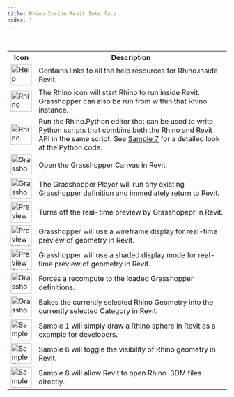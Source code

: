 ```yaml
---
title: Rhino.Inside.Revit Interface
order: 1
---
```


<table style="width:100%">
  <tr>
    <th width="48px">Icon</th>
    <th>Description</th>
  </tr>
  <tr>
    <td width="48px"><img src="/static/images/HelpButton.png" alt="Help Button" width="48"></td>
    <td>Contains links to all the help resources for Rhino.inside Revit.</td>
  </tr>
  <tr>
    <td><img src="/static/images/Rhino.png" alt="Rhino Icon" width="48"></td>
    <td>The Rhino icon will start Rhino to run inside Revit. Grasshopper can also be run from within that Rhino instance.</td>
  </tr>
  <tr>    
      <td><img src="/static/images/Python.png" alt="Rhino Icon" width="48"></td>    
      <td>Run the Rhino.Python editor that can be used to write Python scripts that combine both the Rhino and Revit API in the same script. See <a href="Autodesk/Revit/src/RhinoInside.Revit/Samples/Sample7.py">Sample 7</a> for a detailed look at the Python code.</td>  
  </tr>
  <tr>          
      <td><img src="/static/images/Grasshopper.png" alt="Grasshopper Icon" width="48"></td>
      <td>Open the Grasshopper Canvas in Revit.</td>    
  </tr>
    <tr>          
      <td><img src="/static/images/GrasshopperPlayer.png" alt="Grasshopper Player" width="48"></td>
      <td>The Grasshopper Player will run any existing Grasshopper definition and immediately return to Revit.</td>
    </tr>
  <tr>          
      <td><img src="/static/images/GH/Toolbar/Preview_Off_24x24.png" alt="Preview Off Icon" width="48"></td>
      <td>Turns off the real-time preview by Grasshopepr in Revit.</td>    
  </tr>
    <tr>          
      <td><img src="/static/images/GH/Toolbar/Preview_Wireframe_24x24.png" alt="Preview Wireframe Icon" width="48"></td>
      <td>Grasshopper will use a wireframe display for real-time preview of geometry in Revit.</td>    
    </tr>
    <tr>          
      <td><img src="/static/images/GH/Toolbar/Preview_Shaded_24x24.png" alt="Preview Shaded Icon" width="48"></td>
      <td>Grasshopper will use a shaded display mode for real-time preview of geometry in Revit.</td>
    </tr>
    <tr>          
      <td><img src="/static/images/GH/Toolbar/Recompute_24x24.png" alt="Grasshopper Recompute" width="48"></td>
      <td>Forces a recompute to the loaded Grasshopper definitions.</td>
  </tr>
    <tr>          
      <td><img src="/static/images/GH/Toolbar/Bake_24x24.png" alt="Grasshopper Recompute" width="48"></td>
      <td>Bakes the currently selected Rhino Geometry into the currently selected Category in Revit.</td>
  </tr>
    <tr>          
      <td><img src="/static/images/Sample1.png" alt="Sample 1 Icon" width="48"></td>
      <td>Sample 1 will simply draw a Rhino sphere in Revit as a example for developers.</td>
    </tr>
    <tr>          
      <td><img src="/static/images/Sample6.png" alt="Sample 6 Icon" width="48"></td>
      <td>Sample 6 will toggle the visibility of Rhino geometry in Revit.</td>
    </tr>
    <tr>          
      <td><img src="/static/images/Sample8.png" alt="Sample 8 Icon" width="48"></td>
      <td>Sample 8 will allow Revit to open Rhino .3DM files directly.</td>
    </tr>
</table>

